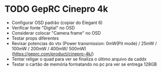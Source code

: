 # TODO GepRC Cinepro 4k
- Configurar OSD padrão (copiar do Elegant 6)
- Verificar fonte "Digital" no OSD
- Considerar colocar "Camera frame" no OSD
- Testar props diferentes
- Revisar potencias do vtx (Power transmission: 0mW(Pit mode) / 25mW / 100mW / 200mW / 400mW/ 500mW)
  (https://geprc.com/product/cinepro-4k/)
- Tentar religar o quad para ver se finaliza o último arquivo da caddx
- Testar o cartão de memória formatando no pc pra ver se entrega 128GB
